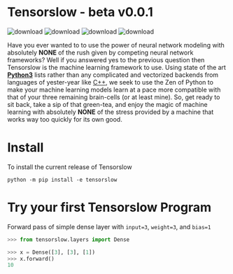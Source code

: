 # Tensorslow - beta v0.0.1
![download](https://user-images.githubusercontent.com/21249003/217465061-526022dd-aeac-4eab-bfef-3e3dff74ab21.jpg)
![download](https://user-images.githubusercontent.com/21249003/217465061-526022dd-aeac-4eab-bfef-3e3dff74ab21.jpg)
![download](https://user-images.githubusercontent.com/21249003/217465061-526022dd-aeac-4eab-bfef-3e3dff74ab21.jpg)
![download](https://user-images.githubusercontent.com/21249003/217465061-526022dd-aeac-4eab-bfef-3e3dff74ab21.jpg)


Have you ever wanted to to use the power of neural network modeling with absolutely **NONE** of the rush given by competing neural network frameworks? Well if you answered yes to the previous question then Tensorslow is the machine learning framework to use. Using state of the art [**Python3**](https://www.python.org/doc/humor/#the-zen-of-python) lists rather than any complicated and vectorized backends from languages of yester-year like  [C++](https://en.wikipedia.org/wiki/C%2B%2B), we seek to use the Zen of Python to make your machine learning models learn at a pace more compatible with that of your three remaining brain-cells (or at least mine). So, get ready to sit back, take a sip of that green-tea, and enjoy the magic of machine learning with absolutely **NONE** of the stress provided by a machine that works way too quickly for its own good.

# Install

To install the current release of Tensorslow
```shell
python -m pip install -e tensorslow
```

# Try your first Tensorslow Program

Forward pass of simple dense layer with `input=3`, `weight=3`, and `bias=1` 
```python
>>> from tensorslow.layers import Dense

>>> x = Dense([3], [3], [1])
>>> x.forward()
10
```
